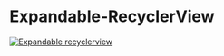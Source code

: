 # Expandable-RecyclerView

<a href="https://https://github.com/NikhilBhople/Expandable-RecyclerView"><img src="https://i.imgflip.com/23xias.gif" title="Expandable recyclerview"/></a>
